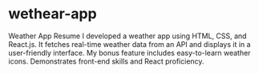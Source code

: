 # wethear-app
Weather App Resume  I developed a weather app using HTML, CSS, and React.js. It fetches real-time weather data from an API and displays it in a user-friendly interface. My bonus feature includes easy-to-learn weather icons. Demonstrates front-end skills and React proficiency.
